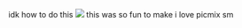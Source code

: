 idk how to do this
<img src="https://img1.picmix.com/output/pic/normal/9/9/2/6/12296299_8f40b.gif"/>
this was so fun to make i love picmix sm

<!--
**toddalquist-luvr/toddalquist-luvr** is a ✨ _special_ ✨ repository because its `README.md` (this file) appears on your GitHub profile.

Here are some ideas to get you started:

- 🔭 I’m currently working on ...
- 🌱 I’m currently learning ...
- 👯 I’m looking to collaborate on ...
- 🤔 I’m looking for help with ...
- 💬 Ask me about ...
- 📫 How to reach me: ...
- 😄 Pronouns: ...
- ⚡ Fun fact: ...
-->
